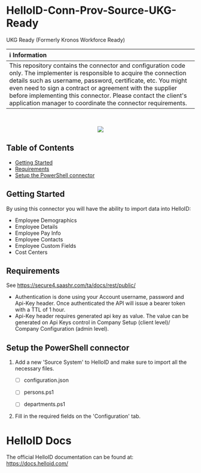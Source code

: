 # HelloID-Conn-Prov-Source-UKG-Ready
UKG Ready (Formerly Kronos Workforce Ready)

| :information_source: Information |
|:---------------------------|
| This repository contains the connector and configuration code only. The implementer is responsible to acquire the connection details such as username, password, certificate, etc. You might even need to sign a contract or agreement with the supplier before implementing this connector. Please contact the client's application manager to coordinate the connector requirements.       |

<br />

<p align="center">
  <img src="https://user-images.githubusercontent.com/24281600/188179677-1a0cef16-cf0f-4003-bd6e-50aaa4e16aae.png" />
</p>

<!-- TABLE OF CONTENTS -->
## Table of Contents
* [Getting Started](#getting-started)
* [Requirements](#Requirements)
* [Setup the PowerShell connector](#setup-the-powershell-connector)

<!-- GETTING STARTED -->
## Getting Started
By using this connector you will have the ability to import data into HelloID:
* Employee Demographics
* Employee Details
* Employee Pay Info
* Employee Contacts
* Employee Custom Fields
* Cost Centers

## Requirements
See https://secure4.saashr.com/ta/docs/rest/public/
- Authentication is done using your Account username, password and Api-Key header. Once authenticated the API will issue a bearer token with a TTL of 1 hour.
- Api-Key header requires generated api key as value. The value can be generated on Api Keys control in Company Setup (client level)/ Company Configuration (admin level).



## Setup the PowerShell connector
1. Add a new 'Source System' to HelloID and make sure to import all the necessary files.

    - [ ] configuration.json
    - [ ] persons.ps1
    - [ ] departments.ps1


2. Fill in the required fields on the 'Configuration' tab.

# HelloID Docs
The official HelloID documentation can be found at: https://docs.helloid.com/

